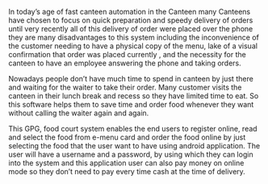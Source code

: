In today’s age of fast canteen automation in the Canteen many Canteens have chosen to focus on quick preparation and speedy delivery of orders until very recently all of this delivery of order were placed over the phone they are many disadvantages to this  system including the inconvenience of the customer needing to have a physical copy of the menu, lake of a visual confirmation that order was placed currently , and the necessity for the canteen to have an employee answering the phone and taking orders.

Nowadays people don’t have much time to spend in canteen by just there and waiting for the waiter to take their order. Many customer visits the canteen in their lunch break and recess so they have limited time to eat. So this software helps them to save time and order food whenever they want without calling the waiter again and again.

This GPG, food court system enables the end users to register online, read and select the food from e-menu card and order the food online by just selecting the food that the user want to have using android application. The user will have a username and a password, by using which they can login into the system and this application user can also pay money on online mode so they don’t need to pay every time cash at the time of delivery. 

